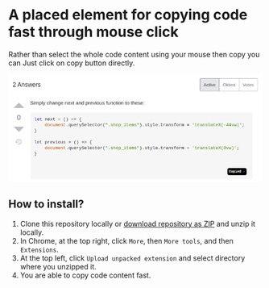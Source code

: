 # A placed element for copying code fast through mouse click

Rather than select the whole code content using your mouse then copy you can Just click on copy button directly.

![Alt text](screenshot.png?raw=true "Title")


## How to install?

1. Clone this repository locally or [download repository as ZIP](https://github.com/abdurrhmanFaid/code-copy-fast/archive/master.zip) and unzip it locally.
2. In Chrome, at the top right, click `More`, then `More tools`, and then `Extensions`.
3. At the top left, click `Upload unpacked extension` and select directory where you unzipped it.
4. You are able to copy code content fast.
